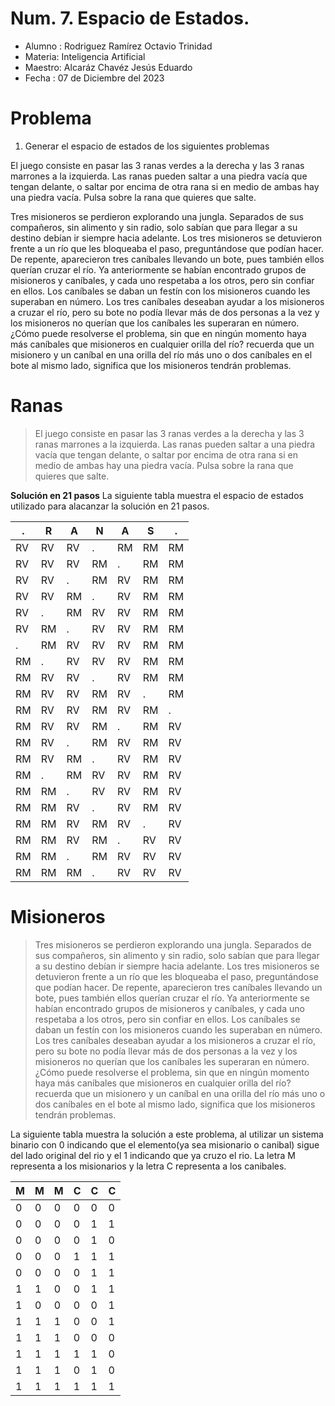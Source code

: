 # Num. 7. Espacio de Estados.

* Alumno :  Rodriguez Ramírez Octavio Trinidad
* Materia: Inteligencia Artificial
* Maestro: Alcaráz Chavéz Jesús Eduardo
* Fecha  : 07 de Diciembre del 2023


# Problema
1. Generar el espacio de estados de los siguientes problemas

El juego consiste en pasar las 3 ranas verdes a la derecha y las 3 ranas
marrones a la izquierda. Las ranas pueden saltar a una piedra vacía que
tengan delante, o saltar por encima de otra rana si en medio de ambas hay
una piedra vacía. Pulsa sobre la rana que quieres que salte.

Tres misioneros se perdieron explorando una jungla. Separados de sus
compañeros, sin alimento y sin radio, solo sabían que para llegar a su destino debían ir siempre hacia adelante. Los tres misioneros se detuvieron
frente a un río que les bloqueaba el paso, preguntándose que podían hacer.
De repente, aparecieron tres caníbales llevando un bote, pues también ellos querían cruzar el río. Ya anteriormente se habían encontrado grupos de
misioneros y caníbales, y cada uno respetaba a los otros, pero sin confiar
en ellos. Los caníbales se daban un festín con los misioneros cuando les
superaban en número.
Los tres caníbales deseaban ayudar a los misioneros a cruzar el río, pero
su bote no podía llevar más de dos personas a la vez y los misioneros no
querían que los caníbales les superaran en número.
¿Cómo puede resolverse el problema, sin que en ningún momento haya
más caníbales que misioneros en cualquier orilla del río? recuerda que un
misionero y un caníbal en una orilla del río más uno o dos caníbales en el
bote al mismo lado, significa que los misioneros tendrán problemas.

# Ranas

>El juego consiste en pasar las 3 ranas verdes a la derecha y las 3 ranas
marrones a la izquierda. Las ranas pueden saltar a una piedra vacía que
tengan delante, o saltar por encima de otra rana si en medio de ambas hay
una piedra vacía. Pulsa sobre la rana que quieres que salte.

**Solución en 21 pasos**
La siguiente tabla muestra el espacio de estados utilizado para alacanzar la solución en 21 pasos.

|.|R|A|N|A|S|.|
|----|---|---|---|---|---|---|
|RV|RV|RV|.|RM|RM|RM|
|RV|RV|RV|RM|.|RM|RM|
|RV|RV|.|RM|RV|RM|RM|
|RV|RV|RM|.|RV|RM|RM|
|RV|.|RM|RV|RV|RM|RM|
|RV|RM|.|RV|RV|RM|RM|
|.|RM|RV|RV|RV|RM|RM|
|RM|.|RV|RV|RV|RM|RM|
|RM|RV|RV|.|RV|RM|RM|
|RM|RV|RV|RM|RV|.|RM|
|RM|RV|RV|RM|RV|RM|.|
|RM|RV|RV|RM|.|RM|RV|
|RM|RV|.|RM|RV|RM|RV|
|RM|RV|RM|.|RV|RM|RV|
|RM|.|RM|RV|RV|RM|RV|
|RM|RM|.|RV|RV|RM|RV|
|RM|RM|RV|.|RV|RM|RV|
|RM|RM|RV|RM|RV|.|RV|
|RM|RM|RV|RM|.|RV|RV|
|RM|RM|.|RM|RV|RV|RV|
|RM|RM|RM|.|RV|RV|RV|


# Misioneros

>Tres misioneros se perdieron explorando una jungla. Separados de sus
compañeros, sin alimento y sin radio, solo sabían que para llegar a su destino debían ir siempre hacia adelante. Los tres misioneros se detuvieron
frente a un río que les bloqueaba el paso, preguntándose que podían hacer.
De repente, aparecieron tres caníbales llevando un bote, pues también ellos querían cruzar el río. Ya anteriormente se habían encontrado grupos de
misioneros y caníbales, y cada uno respetaba a los otros, pero sin confiar
en ellos. Los caníbales se daban un festín con los misioneros cuando les
superaban en número.
Los tres caníbales deseaban ayudar a los misioneros a cruzar el río, pero
su bote no podía llevar más de dos personas a la vez y los misioneros no
querían que los caníbales les superaran en número.
¿Cómo puede resolverse el problema, sin que en ningún momento haya
más caníbales que misioneros en cualquier orilla del río? recuerda que un
misionero y un caníbal en una orilla del río más uno o dos caníbales en el
bote al mismo lado, significa que los misioneros tendrán problemas.


La siguiente tabla muestra la solución a este problema, al utilizar un sistema binario con 0 indicando que el elemento(ya sea misionario o canibal) sigue del lado original del rio y el 1 indicando que ya cruzo el rio. La letra M representa a los misionarios y la letra C representa a los canibales.

|M|M|M|C|C|C|
|-|-|-|-|-|-|
|0|0|0|0|0|0|
|0|0|0|0|1|1|
|0|0|0|0|1|0|
|0|0|0|1|1|1|
|0|0|0|0|1|1|
|1|1|0|0|1|1|
|1|0|0|0|0|1|
|1|1|1|0|0|1|
|1|1|1|0|0|0|
|1|1|1|1|1|0|
|1|1|1|0|1|0|
|1|1|1|1|1|1|













